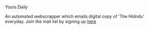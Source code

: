 Yours Daily

An automated webscrapper which emails digital copy of 'The Hidndu' everyday.
Join the mail list by signing up [here](https://yoursdaily.netlify.app/)
